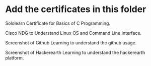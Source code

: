
# Add the certificates in this folder

Sololearn Certificate for Basics of C Programming.

Cisco NDG to Understand Linux OS and Command Line Interface.

Screenshot of Github Learning to understand the github usage.

Screenshot of Hackerearth Learning to understand the hackerearth platform.
